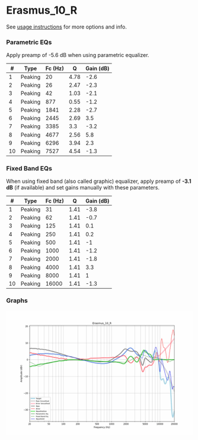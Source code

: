 # Erasmus_10_R
See [usage instructions](https://github.com/jaakkopasanen/AutoEq#usage) for more options and info.

### Parametric EQs
Apply preamp of -5.6 dB when using parametric equalizer.

|   # | Type    |   Fc (Hz) |    Q |   Gain (dB) |
|-----|---------|-----------|------|-------------|
|   1 | Peaking |        20 | 4.78 |        -2.6 |
|   2 | Peaking |        26 | 2.47 |        -2.3 |
|   3 | Peaking |        42 | 1.03 |        -2.1 |
|   4 | Peaking |       877 | 0.55 |        -1.2 |
|   5 | Peaking |      1841 | 2.28 |        -2.7 |
|   6 | Peaking |      2445 | 2.69 |         3.5 |
|   7 | Peaking |      3385 | 3.3  |        -3.2 |
|   8 | Peaking |      4677 | 2.56 |         5.8 |
|   9 | Peaking |      6296 | 3.94 |         2.3 |
|  10 | Peaking |      7527 | 4.54 |        -1.3 |

### Fixed Band EQs
When using fixed band (also called graphic) equalizer, apply preamp of **-3.1 dB** (if available) and set gains manually with these parameters.

|   # | Type    |   Fc (Hz) |    Q |   Gain (dB) |
|-----|---------|-----------|------|-------------|
|   1 | Peaking |        31 | 1.41 |        -3.8 |
|   2 | Peaking |        62 | 1.41 |        -0.7 |
|   3 | Peaking |       125 | 1.41 |         0.1 |
|   4 | Peaking |       250 | 1.41 |         0.2 |
|   5 | Peaking |       500 | 1.41 |        -1   |
|   6 | Peaking |      1000 | 1.41 |        -1.2 |
|   7 | Peaking |      2000 | 1.41 |        -1.8 |
|   8 | Peaking |      4000 | 1.41 |         3.3 |
|   9 | Peaking |      8000 | 1.41 |         1   |
|  10 | Peaking |     16000 | 1.41 |        -1.3 |

### Graphs
![](./Erasmus_10_R.png)
